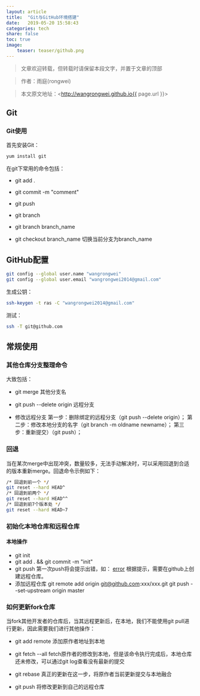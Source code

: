 ```yaml
---
layout: article
title:  "Git与GitHub环境搭建"
date:   2019-05-20 15:58:43
categories: tech
share: false
toc: true
image:
    teaser: teaser/github.png
---
```


> 文章欢迎转载，但转载时请保留本段文字，并置于文章的顶部

> 作者：雨庭(rongwei)

> 本文原文地址：<http://wangrongwei.github.io{{ page.url }}>

## Git ##

### Git使用 ###

首先安装Git：

```bash
yum install git
```

在git下常用的命令包括：

- git add .

- git commit -m "comment"

- git push

- git branch

- git branch branch_name

- git checkout branch_name
  切换当前分支为branch_name

## GitHub配置 ##

```bash
git config --global user.name "wangrongwei"
git config --global user.email "wangrongwei2014@gmail.com"
```

生成公钥：

```bash
ssh-keygen -t ras -C "wangrongwei2014@gmail.com"
```

测试：

```bash
ssh -T git@github.com
```

## 常规使用 ##

### 其他仓库分支整理命令 ###

大致包括：

- git merge 其他分支名

- git push --delete origin 远程分支

- 修改远程分支
  第一步：删除绑定的远程分支（git push --delete origin）；
  第二步：修改本地分支的名字（git branch -m oldname newname）；
  第三步：重新提交）（git push）；  

### 回退 ###

当在某次merge中出现冲突，数量较多，无法手动解决时，可以采用回退到合适的版本重新merge。回退命令示例如下：

```bash
/* 回退到前一个 */
git reset --hard HEAD^
/* 回退到前两个 */
git reset --hard HEAD^^
/* 回退到前7个版本处 */
git reset --hard HEAD~7
```

### 初始化本地仓库和远程仓库 ###

#### 本地操作 ####

- git init
- git add . && git commit -m "init"
- git push
  第一次push将会提示出错，如：
  [error](https://img-blog.csdn.net/20171125144701517?watermark/2/text/aHR0cDovL2Jsb2cuY3Nkbi5uZXQvV0FOR19fUk9OR1dFSQ==/font/5a6L5L2T/fontsize/400/fill/I0JBQkFCMA==/dissolve/70/gravity/SouthEast)
  根据提示，需要在github上创建远程仓库。
- 添加远程仓库
  git remote add origin git@github.com:xxx/xxx.git
  git push --set-upstream origin master

### 如何更新fork仓库 ###

当fork其他开发者的仓库后，当其远程更新后，在本地，我们不能使用git pull进行更新，因此需要我们进行其他操作：

- git add remote
  添加原作者地址到本地

- git fetch --all
  fetch原作者的修改到本地，但是该命令执行完成后，本地仓库还未修改，可以通过git log查看没有最新的提交

- git rebase
  真正的更新在这一步，将原作者当前更新提交与本地融合
- git push
  将修改更新到自己的远程仓库
